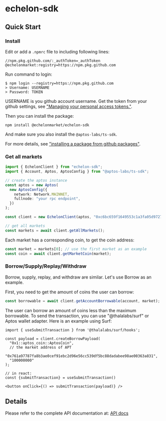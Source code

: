 # echelon-sdk

## Quick Start

### Install

Edit or add a `.npmrc` file to including following lines:
```
//npm.pkg.github.com/:_authToken=_authToken
@echelonmarket:registry=https://npm.pkg.github.com
```

Run command to login:
```
$ npm login --registry=https://npm.pkg.github.com
> Username: USERNAME
> Password: TOKEN
```

USERNAME is you github account username. Get the token from your github settings, see ["Managing your personal access tokens."](https://docs.github.com/en/authentication/keeping-your-account-and-data-secure/managing-your-personal-access-tokens).

Then you can install the package:
```
npm install @echelonmarket/echelon-sdk
```

And make sure you also install the `@aptos-labs/ts-sdk`.

For more details, see ["installing a package from github packages"](https://docs.github.com/en/packages/working-with-a-github-packages-registry/working-with-the-npm-registry#installing-a-package).

### Get all markets

```typescript
import { EchelonClient } from "echelon-sdk";
import { Account, Aptos, AptosConfig } from "@aptos-labs/ts-sdk";

// create the aptos instance
const aptos = new Aptos(
  new AptosConfig({
    network: Network.MAINNET,
    fullnode: "your rpc endpoint",
  })
);

const client = new EchelonClient(aptos, "0xc6bc659f1649553c1a3fa05d9727433dc03843baac29473c817d06d39e7621ba");

// get all markets
const markets = await client.getAllMarkets();
```

Each market has a corresponding coin, to get the coin address:

```typescript
const market = markets[0]; // use the first market as an example
const coin = await client.getMarketCoin(market);
```

### Borrow/Supply/Replay/Withdraw

Borrow, supply, replay, and withdraw are similar. Let's use Borrow as an example.

First, you need to get the amount of coins the user can borrow:

```typescript
const borrowable = await client.getAccountBorrowable(account, market);
```

The user can borrow an amount of coins less than the maximum borrowable. To send the transaction, you can use "@thalalabs/surf" or Aptos wallet adapter. Here is an example using Surf:

```tsx
import { useSubmitTransaction } from '@thalalabs/surf/hooks';

const payload = client.createBorrowPayload(
  "0x1::aptos_coin::AptosCoin",
  // the market address of APT
  "0x761a97787fa8b3ae0cef91ebc2d96e56cc539df5bc88dadabee98ae00363a831",
  "100000000"
);

// in react:
const {submitTransaction} = useSubmitTransaction()

<button onClick={() => submitTransaction(payload)} />
```

## Details

Please refer to the complete API documentation at: [API docs](docs/globals.md)
